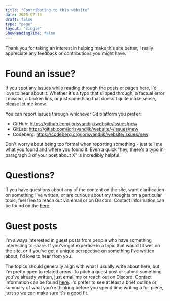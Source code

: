 ```yaml
---
title: "Contributing to this website"
date: 2025-07-18
draft: false
type: "page"
layout: "single"
ShowReadingTime: false
---
```


Thank you for taking an interest in helping make this site better, I really appreciate any feedback or contributions you might have.

# Found an issue?
If you spot any issues while reading through the posts or pages here, I'd love to hear about it. Whether it's a typo that slipped through, a factual error I missed, a broken link, or just something that doesn't quite make sense, please let me know.

You can report issues through whichever Git platform you prefer:

- GitHub: https://github.com/jorisvandijk/website/issues/new
- GitLab: https://gitlab.com/jorisvandijk/website/-/issues/new
- Codeberg: https://codeberg.org/jorisvandijk/website/issues/new

Don't worry about being too formal when reporting something - just tell me what you found and where you found it. Even a quick "hey, there's a typo in paragraph 3 of your post about X" is incredibly helpful.

# Questions?
If you have questions about any of the content on the site, want clarification on something I've written, or are curious about my thoughts on a particular topic, feel free to reach out via email or on Discord. Contact information can be found on the [here](/joris/).

# Guest posts
I'm always interested in guest posts from people who have something interesting to share. If you've got expertise in a topic that would fit well on the site, or if you've got a unique perspective on something I've written about, I'd love to hear from you.

The topics should generally align with what I usually write about here, but I'm pretty open to related areas. To pitch a guest post or submit something you've already written, just email me or reach out on Discord. Contact information can be found [here](/joris/). I'd prefer to see at least a brief outline or summary of what you're thinking before you spend time writing a full piece, just so we can make sure it's a good fit.

